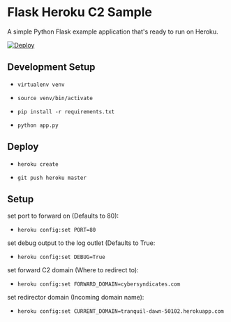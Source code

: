 Flask Heroku C2 Sample
====================

A simple Python Flask example application that's ready to run on Heroku.

[![Deploy](https://www.herokucdn.com/deploy/button.svg)](https://heroku.com/deploy)

## Development Setup

* `virtualenv venv`

* `source venv/bin/activate`

* `pip install -r requirements.txt`

* `python app.py`

## Deploy

* `heroku create`

* `git push heroku master`

## Setup 
set port to forward on (Defaults to 80):
* `heroku config:set PORT=80` 

set debug output to the log outlet (Defaults to True:
* `heroku config:set DEBUG=True` 

set forward C2 domain (Where to redirect to):
* `heroku config:set FORWARD_DOMAIN=cybersyndicates.com`

set redirector domain (Incoming domain name):
* `heroku config:set CURRENT_DOMAIN=tranquil-dawn-50102.herokuapp.com`


